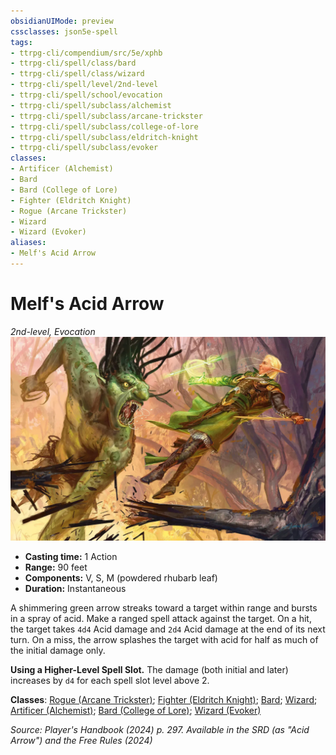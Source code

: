 ```yaml
---
obsidianUIMode: preview
cssclasses: json5e-spell
tags:
- ttrpg-cli/compendium/src/5e/xphb
- ttrpg-cli/spell/class/bard
- ttrpg-cli/spell/class/wizard
- ttrpg-cli/spell/level/2nd-level
- ttrpg-cli/spell/school/evocation
- ttrpg-cli/spell/subclass/alchemist
- ttrpg-cli/spell/subclass/arcane-trickster
- ttrpg-cli/spell/subclass/college-of-lore
- ttrpg-cli/spell/subclass/eldritch-knight
- ttrpg-cli/spell/subclass/evoker
classes:
- Artificer (Alchemist)
- Bard
- Bard (College of Lore)
- Fighter (Eldritch Knight)
- Rogue (Arcane Trickster)
- Wizard
- Wizard (Evoker)
aliases:
- Melf's Acid Arrow
---
```

# Melf's Acid Arrow
*2nd-level, Evocation*  
![](Інструменти%20ДМ/CLI/spells/img/melfs-acid-arrow.webp#right)

- **Casting time:** 1 Action
- **Range:** 90 feet
- **Components:** V, S, M (powdered rhubarb leaf)
- **Duration:** Instantaneous

A shimmering green arrow streaks toward a target within range and bursts in a spray of acid. Make a ranged spell attack against the target. On a hit, the target takes `4d4` Acid damage and `2d4` Acid damage at the end of its next turn. On a miss, the arrow splashes the target with acid for half as much of the initial damage only.

**Using a Higher-Level Spell Slot.** The damage (both initial and later) increases by `d4` for each spell slot level above 2.

**Classes**: [Rogue (Arcane Trickster)](Інструменти%20ДМ/CLI/lists/list-spells-classes-arcane-trickster-xphb.md "subclass=XPHB;class=XPHB"); [Fighter (Eldritch Knight)](Інструменти%20ДМ/CLI/lists/list-spells-classes-eldritch-knight-xphb.md "subclass=XPHB;class=XPHB"); [Bard](Інструменти%20ДМ/CLI/lists/list-spells-classes-bard.md); [Wizard](Інструменти%20ДМ/CLI/lists/list-spells-classes-wizard.md); [Artificer (Alchemist)](Інструменти%20ДМ/CLI/lists/list-spells-classes-alchemist-tce.md "subclass=TCE;class=TCE"); [Bard (College of Lore)](Інструменти%20ДМ/CLI/lists/list-spells-classes-college-of-lore-xphb.md "subclass=XPHB;class=XPHB"); [Wizard (Evoker)](Інструменти%20ДМ/CLI/lists/list-spells-classes-evoker-xphb.md "subclass=XPHB;class=XPHB")

*Source: Player's Handbook (2024) p. 297. Available in the <span title='Systems Reference Document (5.2)'>SRD</span> (as "Acid Arrow") and the Free Rules (2024)*